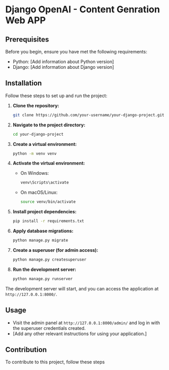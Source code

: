 # Django OpenAI - Content Genration Web APP

## Prerequisites

Before you begin, ensure you have met the following requirements:

- Python: [Add information about Python version]
- Django: [Add information about Django version]

## Installation

Follow these steps to set up and run the project:

1. **Clone the repository:**

    ```bash
    git clone https://github.com/your-username/your-django-project.git
    ```

2. **Navigate to the project directory:**

    ```bash
    cd your-django-project
    ```

3. **Create a virtual environment:**

    ```bash
    python -m venv venv
    ```

4. **Activate the virtual environment:**

    - On Windows:

        ```bash
        venv\Scripts\activate
        ```

    - On macOS/Linux:

        ```bash
        source venv/bin/activate
        ```

5. **Install project dependencies:**

    ```bash
    pip install -r requirements.txt
    ```

6. **Apply database migrations:**

    ```bash
    python manage.py migrate
    ```

7. **Create a superuser (for admin access):**

    ```bash
    python manage.py createsuperuser
    ```

8. **Run the development server:**

    ```bash
    python manage.py runserver
    ```

The development server will start, and you can access the application at `http://127.0.0.1:8000/`.

## Usage

- Visit the admin panel at `http://127.0.0.1:8000/admin/` and log in with the superuser credentials created.
- [Add any other relevant instructions for using your application.]

## Contribution

To contribute to this project, follow these steps
